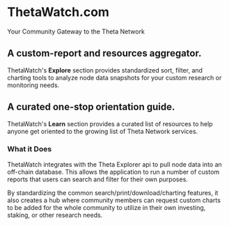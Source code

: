 # ThetaWatch.com
Your Community Gateway to the Theta Network

## A custom-report and resources aggregator. 
ThetaWatch's **Explore** section provides standardized sort, filter, and charting tools to analyze node data snapshots for your custom research or monitoring needs.

## A curated one-stop orientation guide.
ThetaWatch's **Learn** section provides a curated list of resources to help anyone get oriented to the growing list of Theta Network services.

### What it Does
ThetaWatch integrates with the Theta Explorer api to pull node data into an off-chain database. This allows the application to run a number of custom reports that users can search and filter for their own purposes. 

By standardizing the common search/print/download/charting features, it also creates a hub where community members can request custom charts to be added for the whole community to utilize in their own investing, staking, or other research needs.